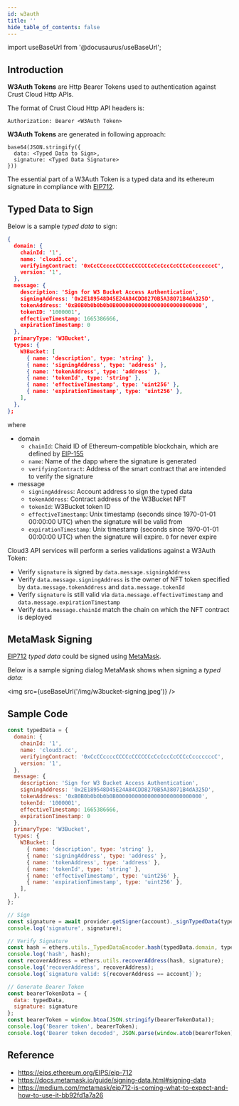 ```yaml
---
id: w3auth
title: ''
hide_table_of_contents: false
---
```


import useBaseUrl from '@docusaurus/useBaseUrl';

## Introduction

**W3Auth Tokens** are Http Bearer Tokens used to authentication against Crust Cloud Http APIs.

The format of Crust Cloud Http API headers is:

```
Authorization: Bearer <W3Auth Token>
```

**W3Auth Tokens** are generated in following approach: 

```
base64(JSON.stringify({
  data: <Typed Data to Sign>,
  signature: <Typed Data Signature>
}))
```

The essential part of a W3Auth Token is a typed data and its ethereum signature in compliance with [EIP712](https://eips.ethereum.org/EIPS/eip-712).

## Typed Data to Sign

Below is a sample *typed data* to sign:

```json
{
  domain: {
    chainId: '1',
    name: 'cloud3.cc',
    verifyingContract: '0xCcCCccccCCCCcCCCCCCcCcCccCcCCCcCcccccccC',
    version: '1',
  },
  message: {
    description: 'Sign for W3 Bucket Access Authentication',
    signingAddress: '0x2E189548D45E24A84CDD8270B5A38071B4dA325D',
    tokenAddress: '0xB0B0b0b0b0b0B000000000000000000000000000',
    tokenID: '1000001',
    effectiveTimestamp: 1665386666,
    expirationTimestamp: 0
  },
  primaryType: 'W3Bucket',
  types: {
    W3Bucket: [
      { name: 'description', type: 'string' },
      { name: 'signingAddress', type: 'address' },
      { name: 'tokenAddress', type: 'address' },
      { name: 'tokenId', type: 'string' },
      { name: 'effectiveTimestamp', type: 'uint256' },
      { name: 'expirationTimestamp', type: 'uint256' },
    ],
  },
};
```

where

- domain
  - `chainId`: Chaid ID of Ethereum-compatible blockchain, which are defined by [EIP-155](https://eips.ethereum.org/EIPS/eip-155)
  - `name`:  Name of the dapp where the signature is generated
  - `verifyingContract`: Address of the smart contract that are intended to verify the signature
- message
  - `signingAddress`: Account address to sign the typed data
  - `tokenAddress`: Contract address of the W3Bucket NFT
  - `tokenId`: W3Bucket token ID
  - `effectiveTimestamp`: Unix timestamp (seconds since 1970-01-01 00:00:00 UTC) when the signature will be valid from
  - `expirationTimestamp`: Unix timestamp  (seconds since 1970-01-01 00:00:00 UTC) when the signature will expire. `0` for never expire

Cloud3 API services will perform a series validations against a W3Auth Token:

- Verify `signature` is signed by `data.message.signingAddress`
- Verify `data.message.signingAddress` is the owner of NFT token specified by `data.message.tokenAddress` and `data.message.tokenId`
- Verify `signature` is still valid via `data.message.effectiveTimestamp` and `data.message.expirationTimestamp`
- Verify `data.message.chainId` match the chain on which the NFT contract is deployed

## MetaMask Signing

[EIP712](https://eips.ethereum.org/EIPS/eip-712) *typed data* could be signed using [MetaMask](https://docs.metamask.io/guide/signing-data.html#signing-data).

Below is a sample signing dialog MetaMask shows when signing a *typed data*:

<img src={useBaseUrl('/img/w3bucket-signing.jpeg')} /><br/>

## Sample Code

```javascript
const typedData = {
  domain: {
    chainId: '1',
    name: 'cloud3.cc',
    verifyingContract: '0xCcCCccccCCCCcCCCCCCcCcCccCcCCCcCcccccccC',
    version: '1',
  },
  message: {
    description: 'Sign for W3 Bucket Access Authentication',
    signingAddress: '0x2E189548D45E24A84CDD8270B5A38071B4dA325D',
    tokenAddress: '0xB0B0b0b0b0b0B000000000000000000000000000',
    tokenId: '1000001',
    effectiveTimestamp: 1665386666,
    expirationTimestamp: 0
  },
  primaryType: 'W3Bucket',
  types: {
    W3Bucket: [
      { name: 'description', type: 'string' },
      { name: 'signingAddress', type: 'address' },
      { name: 'tokenAddress', type: 'address' },
      { name: 'tokenId', type: 'string' },
      { name: 'effectiveTimestamp', type: 'uint256' },
      { name: 'expirationTimestamp', type: 'uint256' },
    ],
  },
};

// Sign
const signature = await provider.getSigner(account)._signTypedData(typedData.domain, typedData.types, typedData.message);
console.log('signature', signature);

// Verify Signature
const hash = ethers.utils._TypedDataEncoder.hash(typedData.domain, typedData.types, typedData.message);
console.log('hash', hash);
const recoverAddress = ethers.utils.recoverAddress(hash, signature);
console.log('recoverAddress', recoverAddress);
console.log(`signature valid: ${recoverAddress == account}`);

// Generate Bearer Token
const bearerTokenData = {
  data: typedData,
  signature: signature
};
const bearerToken = window.btoa(JSON.stringify(bearerTokenData));
console.log('Bearer token', bearerToken);
console.log('Bearer token decoded', JSON.parse(window.atob(bearerToken)));
```


## Reference

- https://eips.ethereum.org/EIPS/eip-712
- https://docs.metamask.io/guide/signing-data.html#signing-data
- https://medium.com/metamask/eip712-is-coming-what-to-expect-and-how-to-use-it-bb92fd1a7a26
